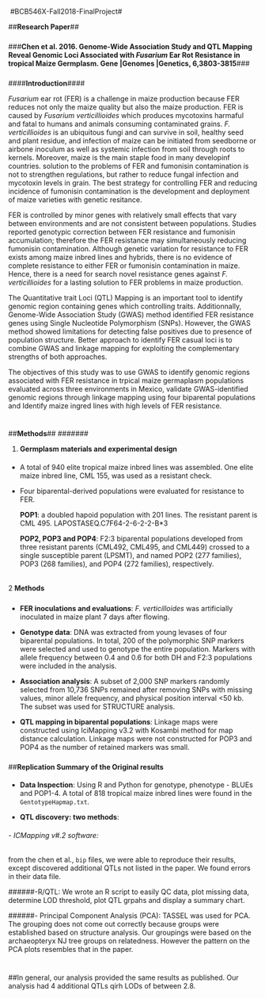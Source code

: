 ﻿﻿﻿﻿﻿﻿#BCB546X-Fall2018-FinalProject###**Research Paper**########**Chen et al. 2016. Genome-Wide Association Study and QTL Mapping Reveal Genomic Loci Associated with *Fusarium* Ear Rot Resistance in tropical Maize Germplasm. Gene |Genomes |Genetics, 6,3803-3815**##########**Introduction**####*Fusarium* ear rot (FER) is a challenge in maize production because FER reduces not only the maize quality but also the maize production. FER is caused by *Fusarium verticillioides* which produces mycotoxins harmaful and fatal to humans and animals consuming contaminated grains. *F. verticillioides* is an ubiquitous fungi and can survive in soil, healthy seed and plant residue, and infection of maize can be initiated from seedborne or airbone inoculum as well as systemic infection from soil through roots to kernels. Moreover, maize is the main staple food in many developinf countries. solution to the problems of FER and fumonisin contamination is not to strengthen regulations, but rather to reduce fungal infection and mycotoxin levels in grain. The best strategy for controlling FER and reducing incidence of fumonisin contamination is the development and deployment of maize varieties with genetic resitance. FER is controlled by minor genes with relatively small effects that vary between environments and are not consistent between populations. Studies reported genotypic correction between FER resistance and fumonisin accumulation; therefore the FER resistance may simultaneously reducing fumonisin contamination. Although genetic variation for resistance to FER exists among maize inbred lines and hybrids, there is no evidence of complete resistance to either FER or fumonisin contamination in maize. Hence, there is a need for search novel resistance genes against *F. verticillioides* for a lasting solution to FER problems in maize production. The Quantitative trait Loci (QTL) Mapping is an important tool to identify genomic region containing genes which controlling traits. Additionnally, Genome-Wide Association Study (GWAS) method identified FER resistance genes using Single Nucleotide Polymorphism (SNPs). However, the GWAS method showed limitations for detecting false positives due to presence of population structure. Better approach to identify FER casual loci is to combine GWAS and linkage mapping for exploiting the complementary strengths of both approaches.  The objectives of this study was to use GWAS to identify genomic regions associated with FER resistance in trpical maize germaplasm populations evaluated across three environments in Mexico, validate GWAS-identified genomic regions through linkage mapping using four biparental populations and Identify maize ingred lines with high levels of FER resistance. ###**Methods**#########1. **Germplasm materials and experimental design**####- A total of 940 elite tropical maize inbred lines was assembled. One elite maize inbred line, CML 155, was used as a resistant check. - Four biparental-derived populations were evaluated for resistance to FER.    **POP1**: a doubled hapoid population with 201 lines. The resistant parent is CML 495. LAPOSTASEQ.C7F64-2-6-2-2-B*3   **POP2, POP3 and POP4**: F2:3 biparental populations developed from three resistant parents (CML492, CML495, and CML449) crossed to a single susceptible parent (LPSMT), and named POP2 (277 families), POP3 (268 families), and POP4 (272 families), respectively.######   2 **Methods**#####- **FER inoculations and evaluations**:  *F. verticilloides* was artificially inoculated in maize plant 7 days after flowing. - **Genotype data**: DNA was extracted from young levases of four biparental populations. In total, 200 of the polymorphic SNP markers were selected and used to genotype the entire population. Markers with allele frequency between 0.4 and 0.6 for both DH and F2:3 populations were included in the analysis. - **Association analysis**: A subset of 2,000 SNP markers randomly selected from 10,736 SNPs remained after removing SNPs with missing values, minor allele frequency, and physical position interval <50 kb. The subset was used for STRUCTURE analysis. - **QTL mapping in biparental populations**: Linkage maps were constructed using IciMapping v3.2 with Kosambi method for map distance calculation. Linkage maps were not constructed for POP3 and POP4 as the number of retained markers was small. #####**Replication Summary of the Original results**####- **Data Inspection**: Using R and Python for genotype, phenotype - BLUEs and POP1-4. A total of 818 tropical maize inbred lines were found in the `GentotypeHapmap.txt`. - **QTL discovery: two methods**: ###### - ICMapping v#.2 software: from the chen et al., `bip` files, we were able to reproduce their results, except discovered additional QTLs not listed in the paper. We found errors in their data file. ######-R/QTL: We wrote an R script to easily QC data, plot missing data, determine LOD threshold, plot QTL grpahs and display a summary chart. ######- Principal Component Analysis (PCA): TASSEL was used for PCA. The grouping does not come out correctly because groups  were established based on structure analysis. Our groupings were based on the archaeopteryx NJ tree groups on relatedness. However the pattern on the PCA plots resembles that in the paper.###In general, our analysis provided the same results as published. Our analysis had 4 additional QTLs qirh LODs of between 2.8. 